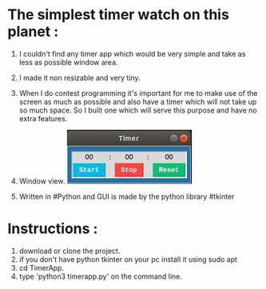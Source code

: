 # The simplest timer watch on this planet :

1. I couldn't find any timer app which would be very simple and take as less as possible window area.

2. I made it non resizable and very tiny. 

3. When I do contest programming it's important for me to make use of the screen as much as possible and also have a timer which will not take up so much space. So I built one which will serve this purpose and have no extra features.

4. Window view. 
![](Screenshots/main_window_0.png)

5. Written in #Python and GUI is made by the python library #tkinter 


# Instructions :

1. download or clone the project. 
2. if you don't have python tkinter on your pc install it using sudo apt 
3. cd TimerApp.
4. type 'python3 timerapp.py' on the command line.
 
